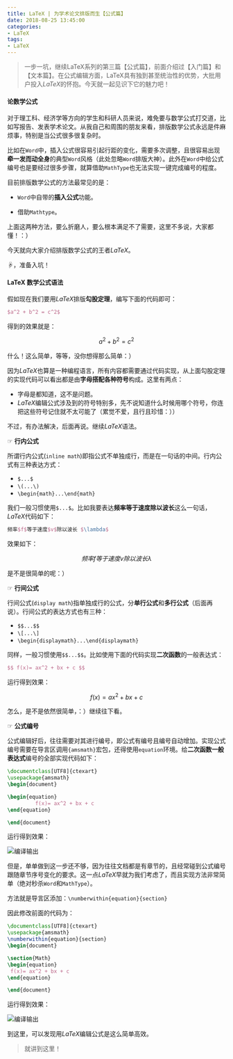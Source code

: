```yaml
---
title: LaTeX | 为学术论文排版而生【公式篇】
date: 2018-08-25 13:45:00
categories:
- LaTeX
tags:
- LaTeX
---
```


> 一步一坑，继续LaTeX系列的第三篇【公式篇】，前面介绍过【入门篇】和【文本篇】。在公式编辑方面，LaTeX具有独到甚至统治性的优势，大批用户投入$LaTeX$的怀抱。今天就一起见识下它的魅力吧！


#### 论数学公式
对于理工科、经济学等方向的学生和科研人员来说，难免要与数学公式打交道，比如写报告、发表学术论文。从我自己和周围的朋友来看，排版数学公式永远是件麻烦事，特别是当公式很多很复杂时。

比如在`Word`中，插入公式很容易引起行距的变化，需要多次调整，且很容易出现**牵一发而动全身**的典型`Word`风格（此处忽略`Word`排版大神）。此外在`Word`中给公式编号也是要经过很多步骤，就算借助`MathType`也无法实现一键完成编号的程度。

目前排版数学公式的方法最常见的是：

- `Word`中自带的**插入公式**功能。

- 借助`Mathtype`。

上面这两种方法，要么折磨人，要么根本满足不了需要，这里不多说，大家都懂！：）

今天就向大家介绍排版数学公式的王者$LaTeX$。

☟，准备入坑！


#### LaTeX 数学公式语法

假如现在我们要用$LaTeX$排版**勾股定理**，编写下面的代码即可：

```latex
$a^2 + b^2 = c^2$
```
得到的效果就是：

$$a^2+b^2=c^2$$

什么！这么简单，等等，没你想得那么简单：）

因为$LaTeX$也算是一种编程语言，所有内容都需要通过代码实现，从上面勾股定理的实现代码可以看出都是由**字母搭配各种符号**构成。这里有两点：

- 字母是都知道，这不是问题。
- $LaTeX$编辑公式涉及到的符号特别多，先不说知道什么时候用哪个符号，你连把这些符号记住就不太可能了（累觉不爱，且行且珍惜：））

不过，有办法解决，后面再说。继续$LaTeX$语法。

☞ **行内公式**

所谓行内公式(`inline math`)即指公式不单独成行，而是在一句话的中间。行内公式有三种表达方式：

- `$...$`
- `\(...\)`
- `\begin{math}...\end{math}`

我们一般习惯使用`$...$`。比如我要表达**频率等于速度除以波长**这么一句话，$LaTeX$代码如下：

```latex
频率$f$等于速度$v$除以波长 $\lambda$
```

效果如下：

$$频率f等于速度v除以波长\lambda$$


是不是很简单的呢：）


☞ **行间公式**

行间公式(`display math`)指单独成行的公式，分**单行公式**和**多行公式**（后面再说）。行间公式的表达方式也有三种：

- `$$...$$`
- `\[...\]`
- `\begin{displaymath}...\end{displaymath}`

同样，一般习惯使用`$$...$$`。比如使用下面的代码实现**二次函数**的一般表达式：

```latex
$$ f(x)= ax^2 + bx + c $$
```
运行得到效果：

$$ f(x)= ax^2 + bx + c$$

怎么，是不是依然很简单，：）继续往下看。

☞ **公式编号**

公式编辑好后，往往需要对其进行编号，即公式有编号且编号自动增加。实现公式编号需要在导言区调用`{amsmath}`宏包，还得使用`equation`环境。给**二次函数一般表达式**编号的全部实现代码如下：

```latex
\documentclass[UTF8]{ctexart}
\usepackage{amsmath}
\begin{document}

\begin{equation}
         f(x)= ax^2 + bx + c 
\end{equation}

\end{document}

```
运行得到效果：

![编译输出](http://upload-images.jianshu.io/upload_images/2787497-dfb3de00e71458f1.jpg)

但是，单单做到这一步还不够，因为往往文档都是有章节的，且经常碰到公式编号跟随章节序号变化的要求。这一点$LaTeX$早就为我们考虑了，而且实现方法非常简单（绝对秒杀`Word`和`MathType`）。

方法就是导言区添加：`\numberwithin{equation}{section}`

因此修改前面的代码为：

```latex
\documentclass[UTF8]{ctexart}
\usepackage{amsmath}
\numberwithin{equation}{section}
\begin{document}

\section{Math}
\begin{equation}
 f(x)= ax^2 + bx + c 
\end{equation}

\end{document}
```
运行得到效果：


![编译输出](http://upload-images.jianshu.io/upload_images/2787497-ed95fa74629b8746.jpg)

到这里，可以发现用$LaTeX$编辑公式是这么简单高效。

> 就讲到这里！

